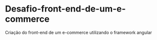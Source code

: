 # Desafio-front-end-de-um-e-commerce
Criação do front-end de um e-commerce utilizando o framework angular
